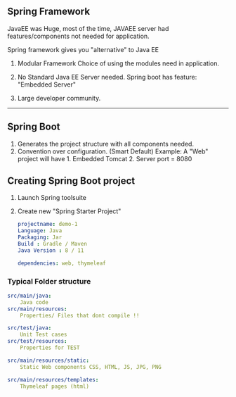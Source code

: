 ## Spring Framework

JavaEE was Huge, most of the time, JAVAEE server had features/components not needed for application.

Spring framework gives you "alternative" to Java EE
1. Modular Framework
	Choice of using the modules need in application.

2. No Standard Java EE Server needed.
	Spring boot has feature: "Embedded Server"

3. Large developer community.

---

## Spring Boot
 1. Generates the project structure with all components needed. 
 2. Convention over configuration. (Smart Default)
 Example:
 	A "Web" project will have
 		1. Embedded Tomcat
 		2. Server port = 8080

## Creating Spring Boot project	
1. Launch Spring toolsuite
2. Create new "Spring Starter Project"

	```yml
	projectname: demo-1
	Language: Java
	Packaging: Jar
	Build : Gradle / Maven
	Java Version : 8 / 11
	
	dependencies: web, thymeleaf
	```
	

### Typical Folder structure

```yml
src/main/java:		
	Java code
src/main/resources:	
	Properties/ Files that dont compile !!

src/test/java:		
	Unit Test cases
src/test/resources:	
	Properties for TEST	

src/main/resources/static:
	Static Web components CSS, HTML, JS, JPG, PNG 

src/main/resources/templates:
	Thymeleaf pages (html)
```

 
